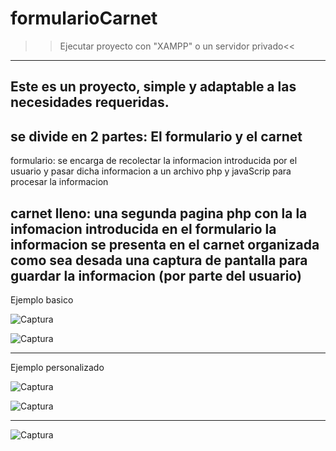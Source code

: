 # formularioCarnet
>>Ejecutar proyecto con "XAMPP" o un servidor privado<<

-------------------------------------------------------------------------------
Este es un proyecto, simple y adaptable a las necesidades requeridas.
-------------------------------------------------------------------------------
se divide en 2 partes: El formulario y el carnet
---------------------------------------------------------------------------------

formulario: se encarga de recolectar la informacion introducida por el usuario
            y pasar dicha informacion a un archivo php y javaScrip para procesar la informacion
     
carnet lleno: una segunda pagina php con la la infomacion introducida en el formulario 
              la informacion se presenta en el carnet organizada como sea desada
              una captura de pantalla para guardar la informacion (por parte del usuario)              
-------------------------------------------------------------------------------
Ejemplo basico

![Captura](https://user-images.githubusercontent.com/96961824/210119866-2fabe0b9-ede5-47f1-b81d-4f8138a1a80a.PNG)


![Captura](https://user-images.githubusercontent.com/96961824/210119934-1dd2973c-571e-47f7-990c-9bd2fc2e30ec.PNG)

-------------------------------------------------------------------------------
Ejemplo personalizado

![Captura](https://user-images.githubusercontent.com/96961824/210119977-ecebe8cf-b80e-457c-874b-ab126135c698.PNG)


![Captura](https://user-images.githubusercontent.com/96961824/210119997-095287e7-4156-4964-b06c-343731060ab8.PNG)

-------------------------------------------------------------------------------

![Captura](https://user-images.githubusercontent.com/96961824/210120105-bbc8ce5f-d1f1-4c4f-bccd-fa6acf4e06ad.PNG)
